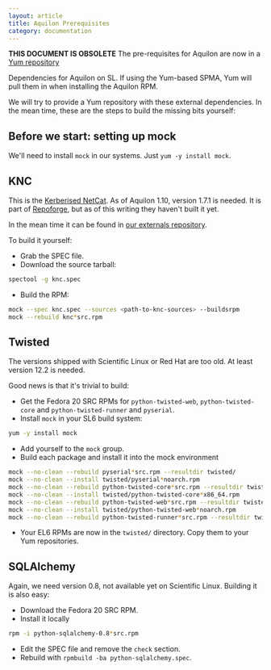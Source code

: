 ```yaml
---
layout: article
title: Aquilon Prerequisites
category: documentation
---
```


**THIS DOCUMENT IS OBSOLETE** The pre-requisites for Aquilon are now
in a [Yum repository](http://yum.quattor.org/aquilon)

Dependencies for Aquilon on SL.  If using the Yum-based SPMA, Yum will
pull them in when installing the Aquilon RPM.

We will try to provide a Yum repository with these external
dependencies.  In the mean time, these are the steps to build the
missing bits yourself:

## Before we start: setting up mock

We'll need to install `mock` in our systems.  Just `yum -y install
mock`.

## KNC

This is the
[Kerberised NetCat](http://oskt.secure-endpoints.com/knc.html).  As of
Aquilon 1.10, version 1.7.1 is needed.  It is part of
[Repoforge](http://repoforge.org), but as of this writing they haven't
built it yet.

In the mean time it can be found in [our externals repository](http://yum.quattor.org/externals/).

To build it yourself:

* Grab the SPEC file.
* Download the source tarball:

```sh
spectool -g knc.spec
```
* Build the RPM:

```sh
mock --spec knc.spec --sources <path-to-knc-sources> --buildsrpm
mock --rebuild knc*src.rpm
```

## Twisted

The versions shipped with Scientific Linux or Red Hat are too old.  At
least version 12.2 is needed.

Good news is that it's trivial to build:

* Get the Fedora 20 SRC RPMs for `python-twisted-web`,
   `python-twisted-core` and `python-twisted-runner` and `pyserial`.
* Install `mock` in your SL6 build system:

```sh
yum -y install mock
```

* Add yourself to the `mock` group.
* Build each package and install it into the mock environment

```sh
mock --no-clean --rebuild pyserial*src.rpm --resultdir twisted/
mock --no-clean --install twisted/pyserial*noarch.rpm
mock --no-clean --rebuild python-twisted-core*src.rpm --resultdir twisted/
mock --no-clean --install twisted/python-twisted-core*x86_64.rpm
mock --no-clean --rebuild python-twisted-web*src.rpm --resultdir twisted/
mock --no-clean --install twisted/python-twisted-web*noarch.rpm
mock --no-clean --rebuild python-twisted-runner*src.rpm --resultdir twisted/
```

* Your EL6 RPMs are now in the `twisted/` directory.  Copy them to
   your Yum repositories.

## SQLAlchemy

Again, we need version 0.8, not available yet on Scientific Linux.
Building it is also easy:

* Download the Fedora 20 SRC RPM.
* Install it locally

```sh
rpm -i python-sqlalchemy-0.8*src.rpm
```

* Edit the SPEC file and remove the `check` section.
* Rebuild with `rpmbuild -ba python-sqlalchemy.spec`.
